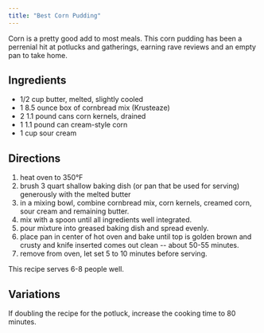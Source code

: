 ```yaml
---
title: "Best Corn Pudding"
---
```

Corn is a pretty good add to most meals. This corn pudding has been a perrenial hit at potlucks and gatherings, earning rave reviews and an empty pan to take home.

## Ingredients

* 1/2 cup butter, melted, slightly cooled
* 1 8.5 ounce box of cornbread mix (Krusteaze)
* 2 1.1 pound cans corn kernels, drained
* 1 1.1 pound can cream-style corn
* 1 cup sour cream

## Directions

1.  heat oven to 350°F
1.  brush 3 quart shallow baking dish (or pan that be used for serving) generously with the melted butter
1.  in a mixing bowl, combine cornbread mix, corn kernels, creamed corn, sour cream and remaining butter.
1.  mix with a spoon until all ingredients well integrated.
1.  pour mixture into greased baking dish and spread evenly.
1.  place pan in center of hot oven and bake until top is golden brown and crusty and knife inserted comes out clean -- about 50-55 minutes.
1.  remove from oven, let set 5 to 10 minutes before serving.

This recipe serves 6-8 people well.

## Variations

If doubling the recipe for the potluck, increase the cooking time to 80 minutes.
